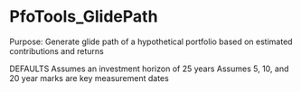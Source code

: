 # PfoTools_GlidePath
Purpose: Generate glide path of a hypothetical portfolio based on estimated contributions and returns

DEFAULTS
Assumes an investment horizon of 25 years
Assumes 5, 10, and 20 year marks are key measurement dates
